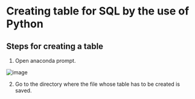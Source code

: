 # Creating table for SQL by the use of Python 

## Steps for creating a table 

1. Open anaconda prompt. 

![image](https://user-images.githubusercontent.com/60937657/198824825-fd219baa-c73c-4de4-86d1-b20991616581.png)

2. Go to the directory where the file whose table has to be created is saved. 

